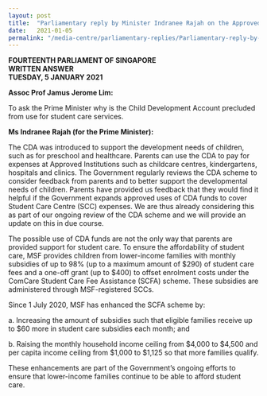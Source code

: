 ```yaml
---
layout: post
title:  "Parliamentary reply by Minister Indranee Rajah on the Approved Uses of the Child Development Account"
date:   2021-01-05
permalink: "/media-centre/parliamentary-replies/Parliamentary-reply-by-Minister-Indranee-Rajah-on-the-Approved-Uses-of-the-Child-Development-Account "
---
```


**FOURTEENTH PARLIAMENT OF SINGAPORE**  
**WRITTEN ANSWER**  
**TUESDAY, 5 JANUARY 2021**  

**Assoc Prof Jamus Jerome Lim:**

To ask the Prime Minister why is the Child Development Account precluded from use for student care services.

**Ms Indranee Rajah (for the Prime Minister):**

The CDA was introduced to support the development needs of children, such as for preschool and healthcare. Parents can use the CDA to pay for expenses at Approved Institutions such as childcare centres, kindergartens, hospitals and clinics. The Government regularly reviews the CDA scheme to consider feedback from parents and to better support the developmental needs of children. Parents have provided us feedback that they would find it helpful if the Government expands approved uses of CDA funds to cover Student Care Centre (SCC) expenses. We are thus already considering this as part of our ongoing review of the CDA scheme and we will provide an update on this in due course. 

The possible use of CDA funds are not the only way that parents are provided support for student care. To ensure the affordability of student care, MSF provides children from lower-income families with monthly subsidies of up to 98% (up to a maximum amount of $290) of student care fees and a one-off grant (up to $400) to offset enrolment costs under the ComCare Student Care Fee Assistance (SCFA) scheme. These subsidies are administered through MSF-registered SCCs. 

Since 1 July 2020, MSF has enhanced the SCFA scheme by:

a.	Increasing the amount of subsidies such that eligible families receive up to $60 more in student care subsidies each month; and

b.	Raising the monthly household income ceiling from $4,000 to $4,500 and per capita income ceiling from $1,000 to $1,125 so that more families qualify.

These enhancements are part of the Government’s ongoing efforts to ensure that lower-income families continue to be able to afford student care. 
